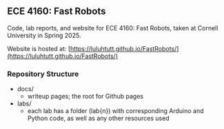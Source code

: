 ## ECE 4160: Fast Robots

Code, lab reports, and website for ECE 4160: Fast Robots, taken at Cornell University in Spring 2025.

Website is hosted at: [https://luluhtutt.github.io/FastRobots/](https://luluhtutt.github.io/FastRobots/)

### Repository Structure
* docs/
  * writeup pages; the root for Github pages
* labs/
  * each lab has a folder (lab{n}) with corresponding Arduino and Python code, as well as any other resources used

